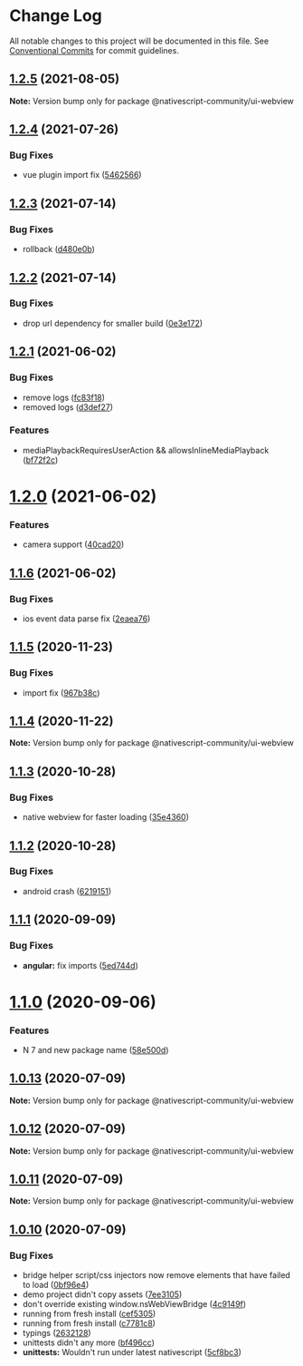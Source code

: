 # Change Log

All notable changes to this project will be documented in this file.
See [Conventional Commits](https://conventionalcommits.org) for commit guidelines.

## [1.2.5](https://github.com/nativescript-community/ui-webview/compare/v1.2.4...v1.2.5) (2021-08-05)

**Note:** Version bump only for package @nativescript-community/ui-webview





## [1.2.4](https://github.com/nativescript-community/ui-webview/compare/v1.2.3...v1.2.4) (2021-07-26)


### Bug Fixes

* vue plugin import fix ([5462566](https://github.com/nativescript-community/ui-webview/commit/546256633d816f9e673bde48dcc555f311962b27))





## [1.2.3](https://github.com/nativescript-community/ui-webview/compare/v1.2.2...v1.2.3) (2021-07-14)


### Bug Fixes

* rollback ([d480e0b](https://github.com/nativescript-community/ui-webview/commit/d480e0b26083dabef140e140b6bc59dc0cdbb386))





## [1.2.2](https://github.com/nativescript-community/ui-webview/compare/v1.2.1...v1.2.2) (2021-07-14)


### Bug Fixes

* drop url dependency for smaller build ([0e3e172](https://github.com/nativescript-community/ui-webview/commit/0e3e172e4622729a3a41742ac533c0139a0e1080))





## [1.2.1](https://github.com/nativescript-community/ui-webview/compare/v1.2.0...v1.2.1) (2021-06-02)


### Bug Fixes

* remove logs ([fc83f18](https://github.com/nativescript-community/ui-webview/commit/fc83f18e486ba72448c52d9083ab0d934c92dde1))
* removed logs ([d3def27](https://github.com/nativescript-community/ui-webview/commit/d3def2701addb95f159ca7ed6d109d57657a6af9))


### Features

* mediaPlaybackRequiresUserAction && allowsInlineMediaPlayback ([bf72f2c](https://github.com/nativescript-community/ui-webview/commit/bf72f2cfc08884450e2b3dc7522da57c095f983b))





# [1.2.0](https://github.com/nativescript-community/ui-webview/compare/v1.1.6...v1.2.0) (2021-06-02)


### Features

* camera support ([40cad20](https://github.com/nativescript-community/ui-webview/commit/40cad20f54beecbdfd2f923d8d3ac558badc049c))





## [1.1.6](https://github.com/nativescript-community/ui-webview/compare/v1.1.5...v1.1.6) (2021-06-02)


### Bug Fixes

* ios event data parse fix ([2eaea76](https://github.com/nativescript-community/ui-webview/commit/2eaea7670f6731fcf1dbfda5f8de0534050c9fd9))





## [1.1.5](https://github.com/nativescript-community/ui-webview/compare/v1.1.4...v1.1.5) (2020-11-23)


### Bug Fixes

* import fix ([967b38c](https://github.com/nativescript-community/ui-webview/commit/967b38c15fbce5f6a742e5204f46f246348cd2d1))





## [1.1.4](https://github.com/nativescript-community/ui-webview/compare/v1.1.3...v1.1.4) (2020-11-22)

**Note:** Version bump only for package @nativescript-community/ui-webview





## [1.1.3](https://github.com/nativescript-community/ui-webview/compare/v1.1.2...v1.1.3) (2020-10-28)


### Bug Fixes

* native webview for faster loading ([35e4360](https://github.com/nativescript-community/ui-webview/commit/35e4360bc86ea2c8aa03191b1fab09048b327b2a))





## [1.1.2](https://github.com/nativescript-community/ui-webview/compare/v1.1.1...v1.1.2) (2020-10-28)


### Bug Fixes

* android crash ([6219151](https://github.com/nativescript-community/ui-webview/commit/621915114cec45a26dca1e179ea514a9f57f3b82))





## [1.1.1](https://github.com/nativescript-community/ui-webview/compare/v1.1.0...v1.1.1) (2020-09-09)


### Bug Fixes

* **angular:** fix imports ([5ed744d](https://github.com/nativescript-community/ui-webview/commit/5ed744dc2225d52bcbe6d9eb197734a282474bca))





# [1.1.0](https://github.com/nativescript-community/ui-webview/compare/v1.0.13...v1.1.0) (2020-09-06)


### Features

* N 7 and new package name ([58e500d](https://github.com/nativescript-community/ui-webview/commit/58e500dee3505eec19dfafaed1322460b83727b0))





## [1.0.13](https://github.com/nativescript-community/ui-webview/compare/v1.0.12...v1.0.13) (2020-07-09)

**Note:** Version bump only for package @nativescript-community/ui-webview





## [1.0.12](https://github.com/nativescript-community/ui-webview/compare/v1.0.11...v1.0.12) (2020-07-09)

**Note:** Version bump only for package @nativescript-community/ui-webview





## [1.0.11](https://github.com/nativescript-community/ui-webview/compare/v1.0.10...v1.0.11) (2020-07-09)

**Note:** Version bump only for package @nativescript-community/ui-webview





## [1.0.10](https://github.com/nativescript-community/ui-webview/compare/v5.2.0...v1.0.10) (2020-07-09)


### Bug Fixes

* bridge helper script/css injectors now remove elements that have failed to load ([0bf96e4](https://github.com/nativescript-community/ui-webview/commit/0bf96e43b2521ab4e43af13342565d6dcafee7d1))
* demo project didn't copy assets ([7ee3105](https://github.com/nativescript-community/ui-webview/commit/7ee31054a90b0596d75eb99dfd0546f40032b1aa))
* don't override existing window.nsWebViewBridge ([4c9149f](https://github.com/nativescript-community/ui-webview/commit/4c9149fb996426fe9c6ee8ae0503cd2fa54069d3))
* running from fresh install ([cef5305](https://github.com/nativescript-community/ui-webview/commit/cef5305634f75128d82c5f1556745a33f6a7d925))
* running from fresh install ([c7781c8](https://github.com/nativescript-community/ui-webview/commit/c7781c80cf94a3da9d912f7dc0004b4d5cfe87d6))
* typings ([2632128](https://github.com/nativescript-community/ui-webview/commit/26321282d6bbb58454fdc704e0e9ed5ddb95c44b))
* unittests didn't any more ([bf496cc](https://github.com/nativescript-community/ui-webview/commit/bf496cc2ab3126dc056605b84de6e2ee45a85952))
* **unittests:** Wouldn't run under latest nativescript ([5cf8bc3](https://github.com/nativescript-community/ui-webview/commit/5cf8bc3a223203a573a978ca557f8af6bdbd65e3))
